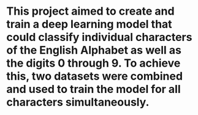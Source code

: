 # This  project  aimed  to  create  and  train  a  deep learning  model  that  could  classify  individual  characters  of  the English Alphabet as well as the digits 0 through 9. To achieve this, two  datasets  were  combined  and  used  to  train  the  model  for  all characters simultaneously.
